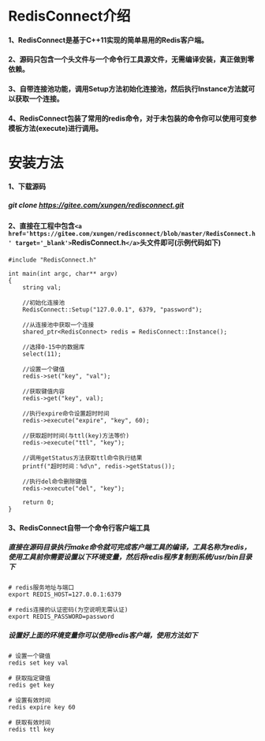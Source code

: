 # RedisConnect介绍

#### 1、RedisConnect是基于C++11实现的简单易用的Redis客户端。

#### 2、源码只包含一个头文件与一个命令行工具源文件，无需编译安装，真正做到零依赖。

#### 3、自带连接池功能，调用Setup方法初始化连接池，然后执行Instance方法就可以获取一个连接。

#### 4、RedisConnect包装了常用的redis命令，对于未包装的命令你可以使用可变参模板方法(execute)进行调用。

# 安装方法

#### 1、下载源码

##### git clone https://gitee.com/xungen/redisconnect.git

#### 2、直接在工程中包含`<a href='https://gitee.com/xungen/redisconnect/blob/master/RedisConnect.h' target='_blank'>`RedisConnect.h`</a>`头文件即可(示例代码如下)

```
#include "RedisConnect.h"

int main(int argc, char** argv)
{
	string val;
 
	//初始化连接池
	RedisConnect::Setup("127.0.0.1", 6379, "password");
 
	//从连接池中获取一个连接
	shared_ptr<RedisConnect> redis = RedisConnect::Instance();
 
	//选择0-15中的数据库
	select(11);

	//设置一个键值
	redis->set("key", "val");

	//获取键值内容
	redis->get("key", val);
 
	//执行expire命令设置超时时间
	redis->execute("expire", "key", 60);
 
	//获取超时时间(与ttl(key)方法等价)
	redis->execute("ttl", "key");
 
	//调用getStatus方法获取ttl命令执行结果
	printf("超时时间：%d\n", redis->getStatus());
 
	//执行del命令删除键值
	redis->execute("del", "key");
 
	return 0;
}
```

#### 3、RedisConnect自带一个命令行客户端工具

##### 直接在源码目录执行make命令就可完成客户端工具的编译，工具名称为redis，使用工具前你需要设置以下环境变量，然后将redis程序复制到系统/usr/bin目录下

```
# redis服务地址与端口
export REDIS_HOST=127.0.0.1:6379
 
# redis连接的认证密码(为空说明无需认证)
export REDIS_PASSWORD=password
```

##### 设置好上面的环境变量你可以使用redis客户端，使用方法如下

```
# 设置一个键值
redis set key val
 
# 获取指定键值
redis get key
 
# 设置有效时间
redis expire key 60
 
# 获取有效时间
redis ttl key
```

